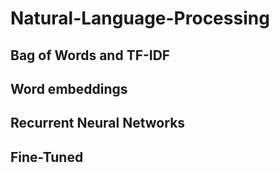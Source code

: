 # Natural-Language-Processing

## Bag of Words and TF-IDF
## Word embeddings
## Recurrent Neural Networks
## Fine-Tuned